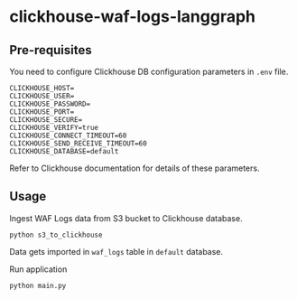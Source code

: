 # clickhouse-waf-logs-langgraph

## Pre-requisites
You need to configure Clickhouse DB configuration parameters in `.env` file. 

```
CLICKHOUSE_HOST=
CLICKHOUSE_USER=
CLICKHOUSE_PASSWORD=
CLICKHOUSE_PORT=
CLICKHOUSE_SECURE=
CLICKHOUSE_VERIFY=true
CLICKHOUSE_CONNECT_TIMEOUT=60
CLICKHOUSE_SEND_RECEIVE_TIMEOUT=60
CLICKHOUSE_DATABASE=default
```
Refer to Clickhouse documentation for details of these parameters.

## Usage

Ingest WAF Logs data from S3 bucket to Clickhouse database. 
```
python s3_to_clickhouse
```
Data gets imported in `waf_logs` table in `default` database.

Run application
```
python main.py
```
